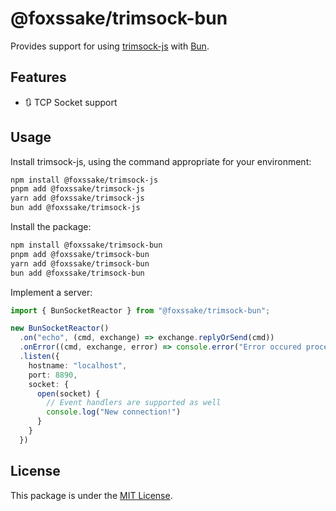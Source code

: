 # @foxssake/trimsock-bun

Provides support for using [trimsock-js] with [Bun].

## Features

- 🔃 TCP Socket support

## Usage

Install trimsock-js, using the command appropriate for your environment:

```sh
npm install @foxssake/trimsock-js
pnpm add @foxssake/trimsock-js
yarn add @foxssake/trimsock-js
bun add @foxssake/trimsock-js
```

Install the package:

```sh
npm install @foxssake/trimsock-bun
pnpm add @foxssake/trimsock-bun
yarn add @foxssake/trimsock-bun
bun add @foxssake/trimsock-bun
```

Implement a server:

```ts
import { BunSocketReactor } from "@foxssake/trimsock-bun";

new BunSocketReactor()
  .on("echo", (cmd, exchange) => exchange.replyOrSend(cmd))
  .onError((cmd, exchange, error) => console.error("Error occured processing command:", error))
  .listen({
    hostname: "localhost",
    port: 8890,
    socket: {
      open(socket) {
        // Event handlers are supported as well
        console.log("New connection!")
      }
    }
  })
```

## License

This package is under the [MIT License].


[trimsock-js]: ../trimsock-js/
[Bun]: https://bun.com/
[MIT License]: ./LICENSE

